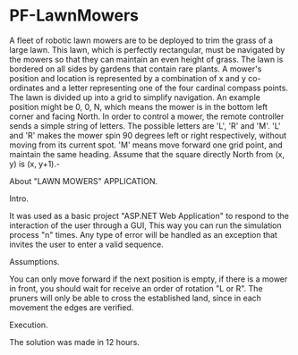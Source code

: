 # PF-LawnMowers
A fleet of robotic lawn mowers are to be deployed to trim the grass of a large lawn. This lawn, which is perfectly rectangular, must be navigated by the mowers so that they can maintain an even height of grass.  The lawn is bordered on all sides by gardens that contain rare plants.  A mower's position and location is represented by a combination of x and y co-ordinates and a letter representing one of the four cardinal compass points.  The lawn is divided up into a grid to simplify navigation. An example position might be 0, 0, N, which means the mower is in the bottom left corner and facing North.  In order to control a mower, the remote controller sends a simple string of letters.  The possible letters are 'L', 'R' and 'M'. 'L' and 'R' makes the mower spin 90 degrees left or right respectively, without moving from its current spot.  'M' means move forward one grid point, and maintain the same heading.  Assume that the square directly North from (x, y) is (x, y+1).-

About "LAWN MOWERS" APPLICATION.

Intro.

It was used as a basic project "ASP.NET Web Application" to respond to the interaction of the user through a GUI, This way you can run the simulation process "n" times.
Any type of error will be handled as an exception that invites the user to enter a valid sequence.

Assumptions.

You can only move forward if the next position is empty, if there is a mower in front, you should wait for receive an order of rotation "L or R".
The pruners will only be able to cross the established land, since in each movement the edges are verified.

Execution.

The solution was made in 12 hours.
